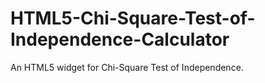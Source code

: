 # HTML5-Chi-Square-Test-of-Independence-Calculator
An HTML5 widget for Chi-Square Test of Independence.
